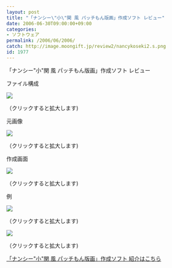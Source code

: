 ```yaml
---
layout: post
title: "「ナンシー\"小\"関 風 パッチもん版画」作成ソフト レビュー"
date: 2006-06-30T09:00:00+09:00
categories:
- ソフトウェア
permalink: /2006/06/2006/
catch: http://image.moongift.jp/review2/nancykoseki2.s.png
id: 1977
---
```

「ナンシー"小"関 風 パッチもん版画」作成ソフト レビュー  
<!--more-->

ファイル構成

  

[![](http://image.moongift.jp/review2/nancykoseki3.s.png)](http://image.moongift.jp/review2/nancykoseki3.png)  
  
（クリックすると拡大します)

  

元画像

  

[![](http://image.moongift.jp/review2/nancykoseki1.s.png)](http://image.moongift.jp/review2/nancykoseki1.png)  
  
（クリックすると拡大します)

  

作成画面

  

[![](http://image.moongift.jp/review2/nancykoseki2.s.png)](http://image.moongift.jp/review2/nancykoseki2.png)  
  
（クリックすると拡大します)

  

例

  

[![](http://image.moongift.jp/review2/nancykoseki4.s.png)](http://image.moongift.jp/review2/nancykoseki4.png)  
  
（クリックすると拡大します)

  

[![](http://image.moongift.jp/review2/nancykoseki5.s.png)](http://image.moongift.jp/review2/nancykoseki5.png)  
  
（クリックすると拡大します)

  

[「ナンシー"小"関 風 パッチもん版画」作成ソフト 紹介はこちら](http://fw.moongift.jp/intro/i-2000.html)

